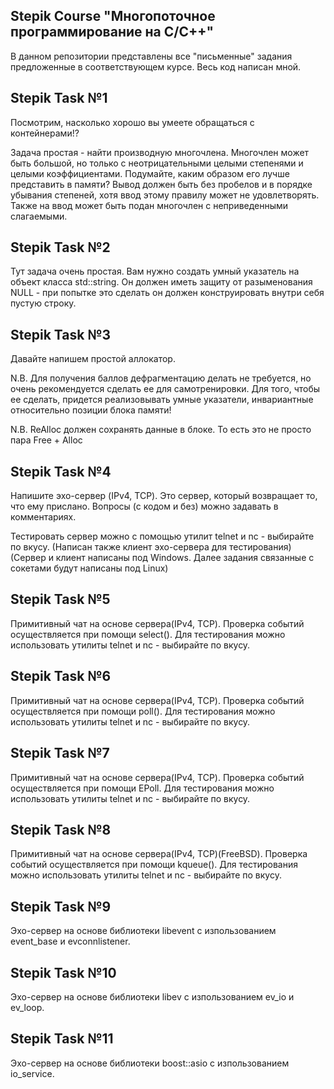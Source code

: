 ## Stepik Course "Многопоточное программирование на С/С++"
В данном репозитории представлены все "письменные" задания предложенные в соответствующем курсе. Весь код написан мной.

## Stepik Task №1
Посмотрим, насколько хорошо вы умеете обращаться с контейнерами!?

Задача простая - найти производную многочлена. Многочлен может быть большой, но только с неотрицательными целыми степенями и целыми коэффициентами. Подумайте, каким образом его лучше представить в памяти? Вывод должен быть без пробелов и в порядке убывания степеней, хотя ввод этому правилу может не удовлетворять. Также на ввод может быть подан многочлен с неприведенными слагаемыми.

## Stepik Task №2
Тут задача очень простая. Вам нужно создать умный указатель на объект класса std::string. Он должен иметь защиту от разыменования NULL - при попытке это сделать он должен конструировать внутри себя пустую строку.

## Stepik Task №3
Давайте напишем простой аллокатор.

N.B. Для получения баллов дефрагментацию делать не требуется, но очень рекомендуется сделать ее для самотренировки. Для того, чтобы ее сделать, придется реализовывать умные указатели, инвариантные относительно позиции блока памяти!

N.B. ReAlloc должен сохранять данные в блоке. То есть это не просто пара Free + Alloc

## Stepik Task №4
Напишите эхо-сервер (IPv4, TCP). Это сервер, который возвращает то, что ему прислано. Вопросы (с кодом и без) можно задавать в комментариях.

Тестировать сервер можно с помощью утилит telnet и nc - выбирайте по вкусу.
(Написан также клиент эхо-сервера для тестирования)
(Сервер и клиент написаны под Windows. Далее задания связанные с сокетами будут написаны под Linux)

## Stepik Task №5
Примитивный чат на основе сервера(IPv4, TCP). Проверка событий осуществляется при помощи select(). Для тестирования можно использовать утилиты telnet и nc - выбирайте по вкусу.

## Stepik Task №6
Примитивный чат на основе сервера(IPv4, TCP). Проверка событий осуществляется при помощи poll(). Для тестирования можно использовать утилиты telnet и nc - выбирайте по вкусу.

## Stepik Task №7
Примитивный чат на основе сервера(IPv4, TCP). Проверка событий осуществляется при помощи EPoll. Для тестирования можно использовать утилиты telnet и nc - выбирайте по вкусу.

## Stepik Task №8
Примитивный чат на основе сервера(IPv4, TCP)(FreeBSD). Проверка событий осуществляется при помощи kqueue(). Для тестирования можно использовать утилиты telnet и nc - выбирайте по вкусу.

## Stepik Task №9
Эхо-сервер на основе библиотеки libevent с изпользованием event_base и evconnlistener.

## Stepik Task №10
Эхо-сервер на основе библиотеки libev с изпользованием ev_io и ev_loop.

## Stepik Task №11
Эхо-сервер на основе библиотеки boost::asio с изпользованием io_service.
